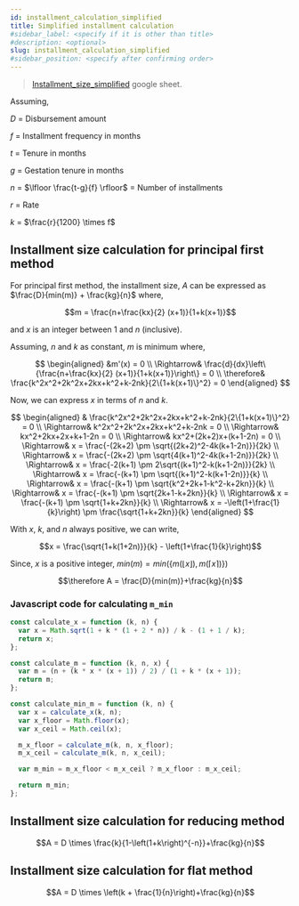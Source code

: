 ```yaml
---
id: installment_calculation_simplified
title: Simplified installment calculation
#sidebar_label: <specify if it is other than title>
#description: <optional>
slug: installment_calculation_simplified
#sidebar_position: <specify after confirming order>
---
```


> [Installment_size_simplified](https://docs.google.com/spreadsheets/d/1Cyh3Vuoz-VrEsjGJ9WAhaqZPnjEm4GPMFi4-mprMFg8/edit#gid=0)
> google sheet.

Assuming,

$D$ = Disbursement amount

$f$ = Installment frequency in months

$t$ = Tenure in months

$g$ = Gestation tenure in months

$n$ = $\lfloor \frac{t-g}{f} \rfloor$ = Number of installments

$r$ = Rate

$k$ = $\frac{r}{1200} \times f$

## Installment size calculation for principal first method

For principal first method, the installment size, $A$ can be expressed as
$\frac{D}{min(m)} + \frac{kg}{n}$ where,

$$m = \frac{n+\frac{kx}{2} (x+1)}{1+k(x+1)}$$

and $x$ is an integer between 1 and $n$ (inclusive).

Assuming, $n$ and $k$ as constant, $m$ is minimum where,

$$
\begin{aligned}
&m'(x) = 0 \\
\Rightarrow& \frac{d}{dx}\left\{\frac{n+\frac{kx}{2} (x+1)}{1+k(x+1)}\right\} = 0 \\
\therefore& \frac{k^2x^2+2k^2x+2kx+k^2+k-2nk}{2\{1+k(x+1)\}^2} = 0
\end{aligned}
$$

Now, we can express $x$ in terms of $n$ and $k$.

$$
\begin{aligned} & \frac{k^2x^2+2k^2x+2kx+k^2+k-2nk}{2\{1+k(x+1)\}^2} = 0 \\
\Rightarrow& k^2x^2+2k^2x+2kx+k^2+k-2nk = 0 \\ \Rightarrow& kx^2+2kx+2x+k+1-2n =
0 \\ \Rightarrow& kx^2+(2k+2)x+(k+1-2n) = 0 \\ \Rightarrow& x = \frac{-(2k+2)
\pm \sqrt{(2k+2)^2-4k(k+1-2n)}}{2k} \\ \Rightarrow& x = \frac{-(2k+2) \pm
\sqrt{4(k+1)^2-4k(k+1-2n)}}{2k} \\ \Rightarrow& x = \frac{-2(k+1) \pm
2\sqrt{(k+1)^2-k(k+1-2n)}}{2k} \\ \Rightarrow& x = \frac{-(k+1) \pm
\sqrt{(k+1)^2-k(k+1-2n)}}{k} \\ \Rightarrow& x = \frac{-(k+1) \pm
\sqrt{k^2+2k+1-k^2-k+2kn}}{k} \\ \Rightarrow& x = \frac{-(k+1) \pm
\sqrt{2k+1-k+2kn}}{k} \\ \Rightarrow& x = \frac{-(k+1) \pm \sqrt{1+k+2kn}}{k} \\
\Rightarrow& x = -\left(1+\frac{1}{k}\right) \pm \frac{\sqrt{1+k+2kn}}{k}
\end{aligned}
$$

With $x$, $k$, and $n$ always positive, we can write,

$$x = \frac{\sqrt{1+k(1+2n)}}{k} - \left(1+\frac{1}{k}\right)$$

Since, $x$ is a positive integer,
$min(m) = min{}\left(\left\{m(\lfloor x \rfloor), m(\lceil x \rceil)\right\}\right)$

$$\therefore A = \frac{D}{min(m)}+\frac{kg}{n}$$

### Javascript code for calculating `m_min`

```javascript
const calculate_x = function (k, n) {
  var x = Math.sqrt(1 + k * (1 + 2 * n)) / k - (1 + 1 / k);
  return x;
};

const calculate_m = function (k, n, x) {
  var m = (n + (k * x * (x + 1)) / 2) / (1 + k * (x + 1));
  return m;
};

const calculate_min_m = function (k, n) {
  var x = calculate_x(k, n);
  var x_floor = Math.floor(x);
  var x_ceil = Math.ceil(x);

  m_x_floor = calculate_m(k, n, x_floor);
  m_x_ceil = calculate_m(k, n, x_ceil);

  var m_min = m_x_floor < m_x_ceil ? m_x_floor : m_x_ceil;

  return m_min;
};
```

## Installment size calculation for reducing method

$$A = D \times \frac{k}{1-\left(1+k\right)^{-n}}+\frac{kg}{n}$$

## Installment size calculation for flat method

$$A = D \times \left(k + \frac{1}{n}\right)+\frac{kg}{n}$$
